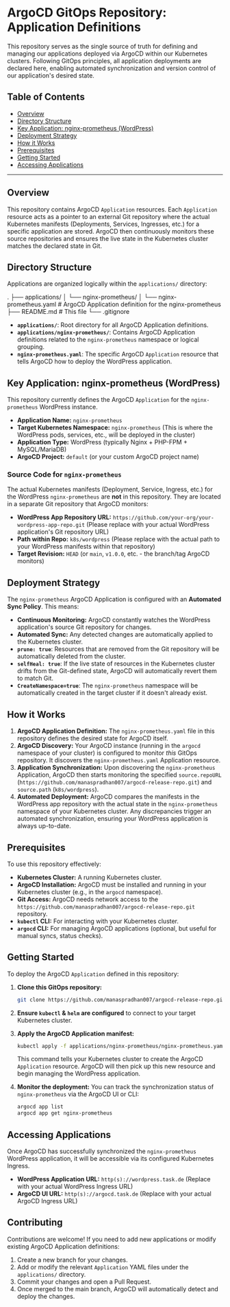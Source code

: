 # ArgoCD GitOps Repository: Application Definitions

This repository serves as the single source of truth for defining and managing our applications deployed via ArgoCD within our Kubernetes clusters. Following GitOps principles, all application deployments are declared here, enabling automated synchronization and version control of our application's desired state.

## Table of Contents

- [Overview](#overview)
- [Directory Structure](#directory-structure)
- [Key Application: nginx-prometheus (WordPress)](#key-application-nginx-prometheus-wordpress)
- [Deployment Strategy](#deployment-strategy)
- [How it Works](#how-it-works)
- [Prerequisites](#prerequisites)
- [Getting Started](#getting-started)
- [Accessing Applications](#accessing-applications)

---

## Overview

This repository contains ArgoCD `Application` resources. Each `Application` resource acts as a pointer to an external Git repository where the actual Kubernetes manifests (Deployments, Services, Ingresses, etc.) for a specific application are stored. ArgoCD then continuously monitors these source repositories and ensures the live state in the Kubernetes cluster matches the declared state in Git.

## Directory Structure

Applications are organized logically within the `applications/` directory:

.
├── applications/
│   └── nginx-prometheus/
│       └── nginx-prometheus.yaml  # ArgoCD Application definition for the nginx-prometheus
├── README.md              # This file
└── .gitignore


* **`applications/`**: Root directory for all ArgoCD Application definitions.
* **`applications/nginx-prometheus/`**: Contains ArgoCD Application definitions related to the `nginx-prometheus` namespace or logical grouping.
* **`nginx-prometheus.yaml`**: The specific ArgoCD `Application` resource that tells ArgoCD how to deploy the WordPress application.

## Key Application: nginx-prometheus (WordPress)

This repository currently defines the ArgoCD `Application` for the `nginx-prometheus` WordPress instance.

* **Application Name:** `nginx-prometheus`
* **Target Kubernetes Namespace:** `nginx-prometheus` (This is where the WordPress pods, services, etc., will be deployed in the cluster)
* **Application Type:** WordPress (typically Nginx + PHP-FPM + MySQL/MariaDB)
* **ArgoCD Project:** `default` (or your custom ArgoCD project name)

### Source Code for `nginx-prometheus`

The actual Kubernetes manifests (Deployment, Service, Ingress, etc.) for the WordPress `nginx-prometheus` are **not** in this repository. They are located in a separate Git repository that ArgoCD monitors:

* **WordPress App Repository URL:** `https://github.com/your-org/your-wordpress-app-repo.git` (Please replace with your actual WordPress application's Git repository URL)
* **Path within Repo:** `k8s/wordpress` (Please replace with the actual path to your WordPress manifests within that repository)
* **Target Revision:** `HEAD` (or `main`, `v1.0.0`, etc. - the branch/tag ArgoCD monitors)

## Deployment Strategy

The `nginx-prometheus` ArgoCD Application is configured with an **Automated Sync Policy**. This means:

* **Continuous Monitoring:** ArgoCD constantly watches the WordPress application's source Git repository for changes.
* **Automated Sync:** Any detected changes are automatically applied to the Kubernetes cluster.
* **`prune: true`**: Resources that are removed from the Git repository will be automatically deleted from the cluster.
* **`selfHeal: true`**: If the live state of resources in the Kubernetes cluster drifts from the Git-defined state, ArgoCD will automatically revert them to match Git.
* **`CreateNamespace=true`**: The `nginx-prometheus` namespace will be automatically created in the target cluster if it doesn't already exist.

## How it Works

1.  **ArgoCD Application Definition:** The `nginx-prometheus.yaml` file in this repository defines the desired state for ArgoCD itself.
2.  **ArgoCD Discovery:** Your ArgoCD instance (running in the `argocd` namespace of your cluster) is configured to monitor *this* GitOps repository. It discovers the `nginx-prometheus.yaml` Application resource.
3.  **Application Synchronization:** Upon discovering the `nginx-prometheus` Application, ArgoCD then starts monitoring the specified `source.repoURL` (`https://github.com/manaspradhan007/argocd-release-repo.git`) and `source.path` (`k8s/wordpress`).
4.  **Automated Deployment:** ArgoCD compares the manifests in the WordPress app repository with the actual state in the `nginx-prometheus` namespace of your Kubernetes cluster. Any discrepancies trigger an automated synchronization, ensuring your WordPress application is always up-to-date.

## Prerequisites

To use this repository effectively:

* **Kubernetes Cluster:** A running Kubernetes cluster.
* **ArgoCD Installation:** ArgoCD must be installed and running in your Kubernetes cluster (e.g., in the `argocd` namespace).
* **Git Access:** ArgoCD needs network access to the `https://github.com/manaspradhan007/argocd-release-repo.git` repository.
* **`kubectl` CLI:** For interacting with your Kubernetes cluster.
* **`argocd` CLI:** For managing ArgoCD applications (optional, but useful for manual syncs, status checks).

## Getting Started

To deploy the ArgoCD `Application` defined in this repository:

1.  **Clone this GitOps repository:**
    ```bash
    git clone https://github.com/manaspradhan007/argocd-release-repo.git
    ```
2.  **Ensure `kubectl` & `helm` are configured** to connect to your target Kubernetes cluster.
3.  **Apply the ArgoCD Application manifest:**
    ```bash
    kubectl apply -f applications/nginx-prometheus/nginx-prometheus.yaml
    ```
    This command tells your Kubernetes cluster to create the ArgoCD `Application` resource. ArgoCD will then pick up this new resource and begin managing the WordPress application.

4.  **Monitor the deployment:**
    You can track the synchronization status of `nginx-prometheus` via the ArgoCD UI or CLI:
    ```bash
    argocd app list
    argocd app get nginx-prometheus
    ```

## Accessing Applications

Once ArgoCD has successfully synchronized the `nginx-prometheus` WordPress application, it will be accessible via its configured Kubernetes Ingress.

* **WordPress Application URL:** `http(s)://wordpress.task.de` (Replace with your actual WordPress Ingress URL)
* **ArgoCD UI URL:** `http(s)://argocd.task.de` (Replace with your actual ArgoCD Ingress URL)

## Contributing

Contributions are welcome! If you need to add new applications or modify existing ArgoCD Application definitions:

1.  Create a new branch for your changes.
2.  Add or modify the relevant `Application` YAML files under the `applications/` directory.
3.  Commit your changes and open a Pull Request.
4.  Once merged to the main branch, ArgoCD will automatically detect and deploy the changes.
